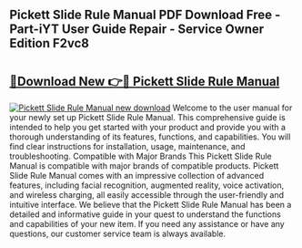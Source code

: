 ## Pickett Slide Rule Manual PDF Download Free - Part-iYT User Guide Repair - Service Owner Edition F2vc8

# <h2><a href="http://bc10006.oget.top/?id=Pickett+Slide+Rule+Manual">🔗Download New 👉🔴 Pickett Slide Rule Manual</a></h2>

[![Pickett Slide Rule Manual new download](https://i.imgur.com/5g1atiW.png)](http://bc10006.oget.top/?id=Pickett+Slide+Rule+Manual)
Welcome to the user manual for your newly set up Pickett Slide Rule Manual. This comprehensive guide is intended to help you get started with your product and provide you with a thorough understanding of its features, functions, and capabilities. You will find clear instructions for installation, usage, maintenance, and troubleshooting. Compatible with Major Brands This Pickett Slide Rule Manual is compatible with major brands of compatible products. Pickett Slide Rule Manual comes with an impressive collection of advanced features, including facial recognition, augmented reality, voice activation, and wireless charging, all easily accessible through the user-friendly and intuitive interface. We believe that the Pickett Slide Rule Manual has been a detailed and informative guide in your quest to understand the functions and capabilities of your new item. If you need any assistance or have any questions, our customer service team is always available.
